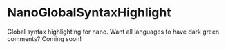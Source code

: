 # NanoGlobalSyntaxHighlight
Global syntax highlighting for nano. Want all languages to have dark green comments? Coming soon!
